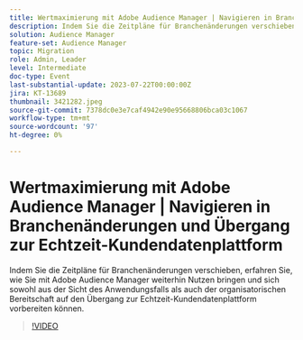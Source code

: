 ```yaml
---
title: Wertmaximierung mit Adobe Audience Manager | Navigieren in Branchenänderungen und Übergang zur Echtzeit-Kundendatenplattform
description: Indem Sie die Zeitpläne für Branchenänderungen verschieben, erfahren Sie, wie Sie mit Adobe Audience Manager weiterhin Nutzen erzielen und sich sowohl aus Anwendungsfällen als auch aus organisatorischer Sicht auf den Übergang zur RTCDP vorbereiten können.
solution: Audience Manager
feature-set: Audience Manager
topic: Migration
role: Admin, Leader
level: Intermediate
doc-type: Event
last-substantial-update: 2023-07-22T00:00:00Z
jira: KT-13689
thumbnail: 3421282.jpeg
source-git-commit: 7378dc0e3e7caf4942e90e95668806bca03c1067
workflow-type: tm+mt
source-wordcount: '97'
ht-degree: 0%

---
```



# Wertmaximierung mit Adobe Audience Manager | Navigieren in Branchenänderungen und Übergang zur Echtzeit-Kundendatenplattform

Indem Sie die Zeitpläne für Branchenänderungen verschieben, erfahren Sie, wie Sie mit Adobe Audience Manager weiterhin Nutzen bringen und sich sowohl aus der Sicht des Anwendungsfalls als auch der organisatorischen Bereitschaft auf den Übergang zur Echtzeit-Kundendatenplattform vorbereiten können.

>[!VIDEO](https://video.tv.adobe.com/v/3421282/?learn=on)
